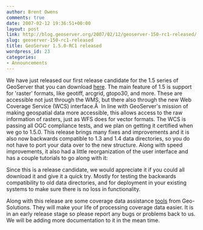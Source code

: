 ```yaml
---
author: Brent Owens
comments: true
date: 2007-02-12 19:36:51+00:00
layout: post
link: http://blog.geoserver.org/2007/02/12/geoserver-150-rc1-released/
slug: geoserver-150-rc1-released
title: GeoServer 1.5.0-RC1 released
wordpress_id: 23
categories:
- Announcements
---
```


We have just released our first release candidate for the 1.5 series of GeoServer that you can download [here](http://docs.codehaus.org/display/GEOS/GeoServer+1.5.0-RC1). The main feature of 1.5 is support for 'raster' formats, like geotiff, arcgrid, gtopo30, and more.  These are accessible not just through the WMS, but there also through the new Web Coverage Service (WCS) interface.Â  In line with GeoServer's mission of making geospatial data more accessible, this allows access to the raw information of rasters, just as WFS does for vector formats.  The WCS is passing all OGC compliance tests, and we plan on getting it certified when we go to 1.5.0.  This release brings many fixes and improvements and it is also now backwards compatible to 1.3 and 1.4 data directories, so you do not have to port your data over to the new structure. Along with speed improvements, it also had a little reorganization of the user interface and has a couple tutorials to go along with it:




Since this is a release candidate, we would appreciate it if you could all download it and give it a quick try. Mostly for testing the backwards compatibility to old data directories, and for deployment in your existing systems to make sure there is no loss in functionality.


Along with this release are some coverage data assistance [tools](http://downloads.sourceforge.net/geoserver/CoverageTools-0.2.exe?use_mirror=easynews) from Geo-Solutions. They will make your life of processing coverage data easier. It is in an early release stage so please report any bugs or problems back to us. We will be adding more documentation to it in the mean time.
